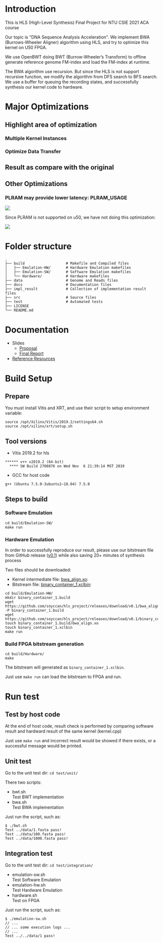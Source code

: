 # Introduction

This is HLS (High-Level Synthesis) Final Project for NTU CSIE 2021 ACA course

Our topic is "DNA Sequence Analysis Acceleration".
We implement BWA (Burrows-Wheeler Aligner) algorithm using HLS, and try to optimize this kernel on U50 FPGA.

We use OpenBWT doing BWT (Burrow-Wheeler’s Transform) to offline generate reference genome FM-index and load the FM-index at runtime.

The BWA algorithm use recursion. But since the HLS is not support recursive function, we modify the algorithm from DFS search to BFS search. We use a buffer for queuing the recording states, and successfully synthesis our kernel code to hardware.

# Major Optimizations

## Highlight area of optimization

### Multiple Kernel Instances

### Optimize Data Transfer

## Result as compare with the original

## Other Optimizations

### PLRAM may provide lower latency: PLRAM_USAGE

![](https://i.imgur.com/Qvro2Yi.png)

Since PLRAM is not supported on u50, we have not doing this optimization:

![](https://i.imgur.com/JlrWxVm.png)

# Folder structure

```
.
├── build                   # Makefile and Compiled files
│   ├── Emulation-HW/       # Hardware Emulation makefiles
│   ├── Emulation-SW/       # Software Emulation makefiles
│   └── Hardware/           # Hardware makefiles
├── data                    # Genome and Reads files
├── docs                    # Documentation files
├── impl_result             # Collection of implementation result files
├── src                     # Source files
├── test                    # Automated tests
├── LICENSE
└── README.md
```

# Documentation

- Slides
  - [Proposal](https://docs.google.com/presentation/d/1PVWVsknsaioNPbYWh62bN30pQL_089gKeKPHn81Inqg/edit?usp=sharing)
  - [Final Report](https://docs.google.com/presentation/d/1CI_IRIDlEs1lFRY2dtP2rDVo_mjuy3RFSBR_ktLUV2k/edit?usp=sharing)
- [Reference Resources](docs/References.md)

# Build Setup

## Prepare

You must install Vitis and XRT, and use their script to setup environment variable:

```
source /opt/Xilinx/Vitis/2019.2/settings64.sh
source /opt/xilinx/xrt/setup.sh
```

## Tool versions

- Vitis 2019.2 for hls
```
****** v++ v2019.2 (64-bit)
  **** SW Build 2708876 on Wed Nov  6 21:39:14 MST 2019
```

- GCC for host code
```
g++ (Ubuntu 7.5.0-3ubuntu1~18.04) 7.5.0
```

## Steps to build

### Software Emulation

```
cd build/Emulation-SW/
make run
```

### Hardware Emulation

In order to successfully reproduce our result, please use our bitstream file
from GitHub release ([v0.1](https://github.com/soyccan/hls_project/releases/tag/v0.1))
while also saving 20+ minutes of synthesis process

Two files should be downloaded:
- Kernel intermediate file:
[bwa_align.xo](https://github.com/soyccan/hls_project/releases/download/v0.1/bwa_align.xo):
- Bitstream file:
[binary_container_1.xclbin](https://github.com/soyccan/hls_project/releases/download/v0.1/binary_container_1.xclbin): 

```
cd build/Emulation-HW/
mkdir binary_container_1.build
wget https://github.com/soyccan/hls_project/releases/download/v0.1/bwa_align.xo -P binary_container_1.build
wget https://github.com/soyccan/hls_project/releases/download/v0.1/binary_container_1.xclbin
touch binary_container_1.build/bwa_align.xo
touch binary_container_1.xclbin
make run
```

### Build FPGA bitstream generation

```
cd build/Hardware/
make
```

The bitstream will generated as `binary_container_1.xclbin`.

Just use `make run` can load the bitstream to FPGA and run.

# Run test

## Test by host code

At the end of host code, result check is performed by comparing software result and hardward result
of the same kernel (kernel.cpp)

Just use `make run` and incorrect result would be showed if there exists, or a successful message would 
be printed.

## Unit test

Go to the unit test dir: `cd test/unit/`

There two scripts:
- bwt.sh  
  Test BWT implementation
- bwa.sh  
  Test BWA implementation

Just run the script, such as:
```
$ ./bwt.sh
Test ../data/1.fasta pass!
Test ../data/100.fasta pass!
Test ../data/1000.fasta pass!
```

## Integration test

Go to the unit test dir: `cd test/integration/`

- emulation-sw.sh  
  Test Software Emulation
- emulation-hw.sh  
  Test Hardware Emulation
- hardware.sh  
  Test on FPGA

Just run the script, such as:
```
$ ./emulation-sw.sh
// ...
// ... some execution logs ...
// ...
Test ../../data/1 pass!
```
